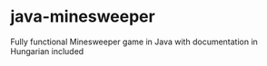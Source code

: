 # java-minesweeper
Fully functional Minesweeper game in Java with
documentation in Hungarian included
